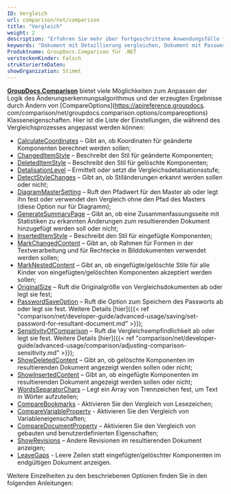 ```yaml
---
ID: Vergleich
url: comparison/net/comparison
title: "Vergleich"
weight: 2
description: "Erfahren Sie mehr über fortgeschrittene Anwendungsfälle für Dokumentvergleiche – wie Sie mit GroupDocs.Comparison für .NET den Detaillierungsgrad des Vergleichs anpassen, geänderte Elementkoordinaten abrufen, die Stilerkennung erkennen und vieles mehr"
keywords: "Dokument mit Detaillierung vergleichen, Dokument mit Passwort vergleichen"
Produktname: GroupDocs.Comparison für .NET
versteckenKinder: Falsch
strukturierteDaten:
showOrganization: Stimmt
---
```

[**GroupDocs.Comparison**](https://products.groupdocs.com/comparison/net) bietet viele Möglichkeiten zum Anpassen der Logik des Änderungserkennungsalgorithmus und der erzeugten Ergebnisse durch Ändern von [CompareOptions](https://apireference.groupdocs. com/comparison/net/groupdocs.comparison.options/compareoptions) Klasseneigenschaften.
Hier ist die Liste der Einstellungen, die während des Vergleichsprozesses angepasst werden können:

* [CalculateCoordinates](https://apireference.groupdocs.com/comparison/net/groupdocs.comparison.options/compareoptions/properties/calculatecoordinates) – Gibt an, ob Koordinaten für geänderte Komponenten berechnet werden sollen;
* [ChangedItemStyle](https://apireference.groupdocs.com/comparison/net/groupdocs.comparison.options/compareoptions/properties/changeditemstyle) – Beschreibt den Stil für geänderte Komponenten;
* [DeletedItemStyle](https://apireference.groupdocs.com/comparison/net/groupdocs.comparison.options/compareoptions/properties/deleteditemstyle) – Beschreibt den Stil für gelöschte Komponenten;
* [DetalisationLevel](https://apireference.groupdocs.com/comparison/net/groupdocs.comparison.options/compareoptions/properties/detalisationlevel) – Ermittelt oder setzt die Vergleichsdetalisationsstufe;
* [DetectStyleChanges](https://apireference.groupdocs.com/comparison/net/groupdocs.comparison.options/compareoptions/properties/detectstylechanges) – Gibt an, ob Stiländerungen erkannt werden sollen oder nicht;
* [DiagramMasterSetting](https://apireference.groupdocs.com/comparison/net/groupdocs.comparison.options/compareoptions/properties/diagrammastersetting) – Ruft den Pfadwert für den Master ab oder legt ihn fest oder verwendet den Vergleich ohne den Pfad des Masters (diese Option nur für Diagramm);
* [GenerateSummaryPage](https://apireference.groupdocs.com/comparison/net/groupdocs.comparison.options/compareoptions/properties/generatesummarypage) – Gibt an, ob eine Zusammenfassungsseite mit Statistiken zu erkannten Änderungen zum resultierenden Dokument hinzugefügt werden soll oder nicht;
* [InsertedItemStyle](https://apireference.groupdocs.com/comparison/net/groupdocs.comparison.options/compareoptions/properties/inserteditemstyle) – Beschreibt den Stil für eingefügte Komponenten;
* [MarkChangedContent](https://apireference.groupdocs.com/comparison/net/groupdocs.comparison.options/compareoptions/properties/markchangedcontent) – Gibt an, ob Rahmen für Formen in der Textverarbeitung und für Rechtecke in Bilddokumenten verwendet werden sollen;
* [MarkNestedContent](https://apireference.groupdocs.com/comparison/net/groupdocs.comparison.options/compareoptions/properties/marknestedcontent) – Gibt an, ob eingefügte/gelöschte Stile für alle Kinder von eingefügten/gelöschten Komponenten akzeptiert werden sollen;
* [OriginalSize](https://apireference.groupdocs.com/comparison/net/groupdocs.comparison.options/compareoptions/properties/originalsize) – Ruft die Originalgröße von Vergleichsdokumenten ab oder legt sie fest;
* [PasswordSaveOption](https://apireference.groupdocs.com/comparison/net/groupdocs.comparison.options/compareoptions/properties/passwordsaveoption) – Ruft die Option zum Speichern des Passworts ab oder legt sie fest. Weitere Details [hier]({{< ref "comparison/net/developer-guide/advanced-usage/saving/set-password-for-resultant-document.md" >}});
* [SensitivityOfComparison](https://apireference.groupdocs.com/comparison/net/groupdocs.comparison.options/compareoptions/properties/sensitivityofcomparison) – Ruft die Vergleichsempfindlichkeit ab oder legt sie fest. Weitere Details [hier]({{< ref "comparison/net/developer-guide/advanced-usage/comparison/adjusting-comparison-sensitivity.md" >}});
* [ShowDeletedContent](https://apireference.groupdocs.com/comparison/net/groupdocs.comparison.options/compareoptions/properties/showdeletedcontent) – Gibt an, ob gelöschte Komponenten im resultierenden Dokument angezeigt werden sollen oder nicht;
* [ShowInsertedContent](https://apireference.groupdocs.com/comparison/net/groupdocs.comparison.options/compareoptions/properties/showinsertedcontent "ShowInsertedContent Property") – Gibt an, ob eingefügte Komponenten im resultierenden Dokument angezeigt werden sollen oder nicht;
* [WordsSeparatorChars](https://apireference.groupdocs.com/comparison/net/groupdocs.comparison.options/compareoptions/properties/wordsseparatorchars) – Legt ein Array von Trennzeichen fest, um Text in Wörter aufzuteilen;
* [CompareBookmarks](https://apireference.groupdocs.com/comparison/net/groupdocs.comparison.options/compareoptions/properties/comparebookmarks) - Aktivieren Sie den Vergleich von Lesezeichen;
* [CompareVariableProperty](https://apireference.groupdocs.com/comparison/net/groupdocs.comparison.options/compareoptions/properties/comparevariableproperty) - Aktivieren Sie den Vergleich von Variableneigenschaften;
* [CompareDocumentProperty](https://apireference.groupdocs.com/comparison/net/groupdocs.comparison.options/compareoptions/properties/comparedocumentproperty) – Aktivieren Sie den Vergleich von gebauten und benutzerdefinierten Eigenschaften;
* [ShowRevisions](https://apireference.groupdocs.com/comparison/net/groupdocs.comparison.options/compareoptions/properties/showrevisions) – Andere Revisionen im resultierenden Dokument anzeigen;
* [LeaveGaps](https://apireference.groupdocs.com/comparison/net/groupdocs.comparison.options/compareoptions/properties/leavegaps) - Leere Zeilen statt eingefügter/gelöschter Komponenten im endgültigen Dokument anzeigen.

Weitere Einzelheiten zu den beschriebenen Optionen finden Sie in den folgenden Anleitungen:

